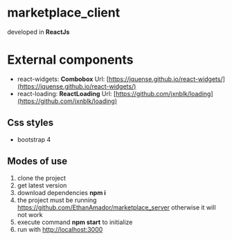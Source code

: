# marketplace_client

developed in **ReactJs**


# External components
- react-widgets: **Combobox**
	Url: [https://jquense.github.io/react-widgets/](https://jquense.github.io/react-widgets/)
- react-loading:  **ReactLoading**
	Url: [https://github.com/jxnblk/loading](https://github.com/jxnblk/loading)


## Css styles 

- bootstrap 4

## Modes of use

1. clone the project
2. get latest version
3. download dependencies **npm i**
4. the project must be running https://github.com/EthanAmador/marketplace_server otherwise it will not work
5. execute command **npm start** to initialize 
6. run with [http://localhost:3000](http://localhost:3000/)
